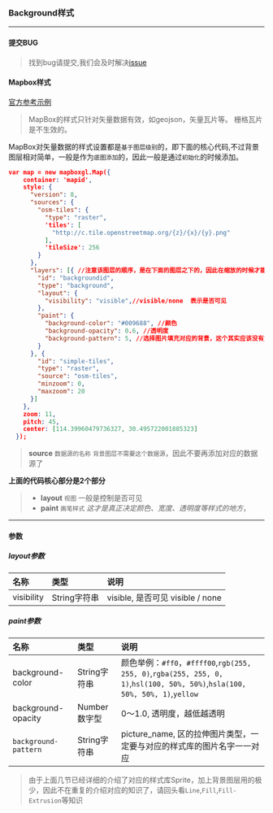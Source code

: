 ### Background样式

---
#### 提交BUG
> 找到bug请提交,我们会及时解决[issue](https://github.com/ParnDeedlit/WebClient-Mapbox/issues)


#### Mapbox样式

[官方参考示例](https://www.mapbox.com/mapbox-gl-js/style-spec#layers-background)

> MapBox的样式只针对矢量数据有效，如geojson，矢量瓦片等。 栅格瓦片是不生效的。

MapBox对矢量数据的样式设置都是`基于图层级别`的，即下面的核心代码,不过背景图层相对简单，一般是作为`底图添加`的，因此一般是通过`初始化`的时候添加。

``` json
var map = new mapboxgl.Map({
    container: 'mapid',
    style: {
      "version": 8,
      "sources": {
        "osm-tiles": {
          "type": "raster",
          'tiles': [
            "http://c.tile.openstreetmap.org/{z}/{x}/{y}.png"
          ],
          'tileSize': 256
        }
      },
      "layers": [{ //注意该图层的顺序，是在下面的图层之下的，因此在缩放的时候才能看见该背景图层
        "id": "backgroundid",
        "type": "background",
        "layout": {
          "visibility": "visible",//visible/none  表示是否可见
        },
        "paint": {
          "background-color": "#009688", //颜色
          "background-opacity": 0.6, //透明度
          "background-pattern": 5, //选择图片填充对应的背景，这个其实应该没有太多应用场景
        }
      }, {
        "id": "simple-tiles",
        "type": "raster",
        "source": "osm-tiles",
        "minzoom": 0,
        "maxzoom": 20
      }]
    },
    zoom: 11,
    pitch: 45,
    center: [114.39960479736327, 30.495722001885323]
  });
```

> **source** `数据源的名称` `背景图层不需要这个数据源`，因此不要再添加对应的数据源了

**上面的代码核心部分是2个部分**

> + **layout** `视图` 一般是控制是否可见
> + **paint** `画笔样式` *这才是真正决定颜色、宽度、透明度等样式的地方*，

---
#### 参数

##### layout参数
|名称|类型|说明|
|:---|:---|:---|
|visibility|String字符串| visible, 是否可见  visible / none|

##### paint参数
|名称|类型|说明|
|:---|:---|:---|
|background-color|String字符串|颜色举例：`#ff0`，`#ffff00`,`rgb(255, 255, 0)`,`rgba(255, 255, 0, 1)`,`hsl(100, 50%, 50%)`,`hsla(100, 50%, 50%, 1)`,`yellow`|
|background-opacity|Number数字型|0～1.0, 透明度，越低越透明|
|`background-pattern`|String字符串|picture_name, 区的拉伸图片类型，一定要与对应的样式库的图片名字一一对应|

> 由于上面几节已经详细的介绍了对应的样式库Sprite，加上背景图层用的极少，因此不在重复的介绍对应的知识了，请回头看`Line`,`Fill`,`Fill-Extrusion`等知识
